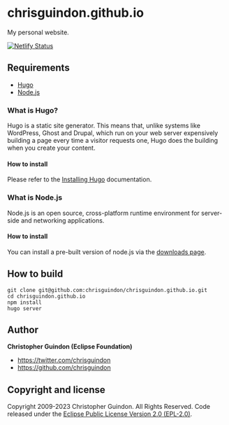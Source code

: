 # chrisguindon.github.io
My personal website.

[![Netlify Status](https://api.netlify.com/api/v1/badges/f6c3e3fe-395f-419d-898d-c026c54e1a45/deploy-status)](https://app.netlify.com/sites/chrisguindon/deploys)

## Requirements
* [Hugo](http://gohugo.io/)
* [Node.js](https://www.npmjs.com/)

### What is Hugo?

Hugo is a static site generator. This means that, unlike systems like WordPress, Ghost and Drupal, which run on your web server expensively building a page every time a visitor requests one, Hugo does the building when you create your content.

#### How to install

Please refer to the [Installing Hugo](http://gohugo.io/overview/installing/) documentation.

### What is Node.js
Node.js is an open source, cross-platform runtime environment for server-side and networking applications. 

#### How to install

You can install a pre-built version of node.js via the [downloads page](https://nodejs.org/download/).

## How to build

```shell
git clone git@github.com:chrisguindon/chrisguindon.github.io.git
cd chrisguindon.github.io
npm install
hugo server
```

## Author

**Christopher Guindon (Eclipse Foundation)**

- <https://twitter.com/chrisguindon>
- <https://github.com/chrisguindon>

## Copyright and license

Copyright 2009-2023 Christopher Guindon. All Rights Reserved. Code released under the [Eclipse Public License Version 2.0 (EPL-2.0)](https://github.com/chrisguindon/chrisguindon.github.io/blob/src/LICENSE).
